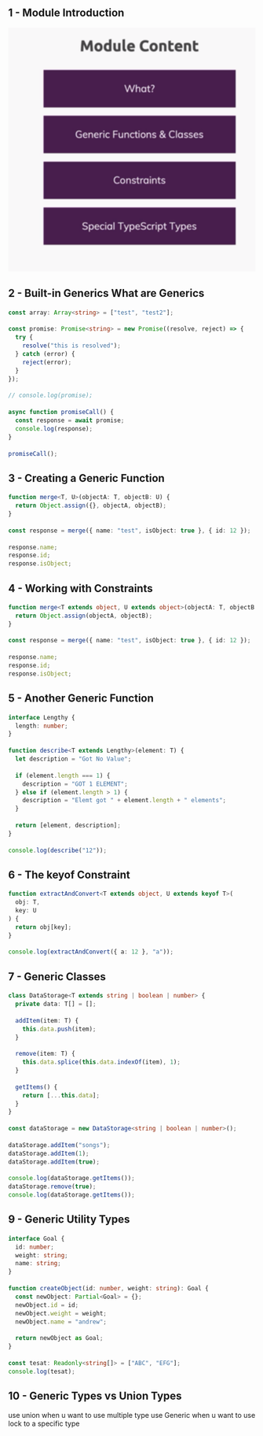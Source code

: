 ## 1 - Module Introduction

![](../img/16.png)

## 2 - Built-in Generics What are Generics

```ts
const array: Array<string> = ["test", "test2"];

const promise: Promise<string> = new Promise((resolve, reject) => {
  try {
    resolve("this is resolved");
  } catch (error) {
    reject(error);
  }
});

// console.log(promise);

async function promiseCall() {
  const response = await promise;
  console.log(response);
}

promiseCall();
```

## 3 - Creating a Generic Function

```ts
function merge<T, U>(objectA: T, objectB: U) {
  return Object.assign({}, objectA, objectB);
}

const response = merge({ name: "test", isObject: true }, { id: 12 });

response.name;
response.id;
response.isObject;
```

## 4 - Working with Constraints

```ts
function merge<T extends object, U extends object>(objectA: T, objectB: U) {
  return Object.assign(objectA, objectB);
}

const response = merge({ name: "test", isObject: true }, { id: 12 });

response.name;
response.id;
response.isObject;
```

## 5 - Another Generic Function

```ts
interface Lengthy {
  length: number;
}

function describe<T extends Lengthy>(element: T) {
  let description = "Got No Value";

  if (element.length === 1) {
    description = "GOT 1 ELEMENT";
  } else if (element.length > 1) {
    description = "Elemt got " + element.length + " elements";
  }

  return [element, description];
}

console.log(describe("12"));
```

## 6 - The keyof Constraint

```ts
function extractAndConvert<T extends object, U extends keyof T>(
  obj: T,
  key: U
) {
  return obj[key];
}

console.log(extractAndConvert({ a: 12 }, "a"));
```

## 7 - Generic Classes

```ts
class DataStorage<T extends string | boolean | number> {
  private data: T[] = [];

  addItem(item: T) {
    this.data.push(item);
  }

  remove(item: T) {
    this.data.splice(this.data.indexOf(item), 1);
  }

  getItems() {
    return [...this.data];
  }
}

const dataStorage = new DataStorage<string | boolean | number>();

dataStorage.addItem("songs");
dataStorage.addItem(1);
dataStorage.addItem(true);

console.log(dataStorage.getItems());
dataStorage.remove(true);
console.log(dataStorage.getItems());
```

## 9 - Generic Utility Types

```ts
interface Goal {
  id: number;
  weight: string;
  name: string;
}

function createObject(id: number, weight: string): Goal {
  const newObject: Partial<Goal> = {};
  newObject.id = id;
  newObject.weight = weight;
  newObject.name = "andrew";

  return newObject as Goal;
}

const tesat: Readonly<string[]> = ["ABC", "EFG"];
console.log(tesat);
```

## 10 - Generic Types vs Union Types

use union when u want to use multiple type
use Generic when u want to use lock to a specific type
